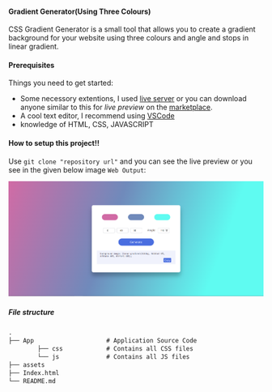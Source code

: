 #### Gradient Generator(Using Three Colours)

CSS Gradient Generator is a small tool that allows you to create a gradient background for your website using three colours and angle and stops in linear gradient.    

#### Prerequisites
Things you need to get started:
- Some necessory extentions, I used [live server](https://marketplace.visualstudio.com/items?itemName=ritwickdey.LiveServer) or you can download anyone similar to this for *live preview* on the [marketplace](https://marketplace.visualstudio.com/).
- A cool text editor, I recommend using [VSCode](https://code.visualstudio.com/download)
- knowledge of HTML, CSS, JAVASCRIPT

#### How to setup this project!!

Use `git clone "repository url"` and you can see the live preview or you see in the given below image `Web Output`:   

![WebOutput](https://github.com/thisiskushal31/100-Javascript-Projects/blob/main/009-Gradient_Generator-1/assets/Gradient_Generator_2_Web_Output.png?raw=true)

##### File structure   

    .
    ├── App                    # Application Source Code    
            ├── css            # Contains all CSS files   
            └── js             # Contains all JS files               
    ├── assets
    ├── Index.html                                            
    └── README.md   
